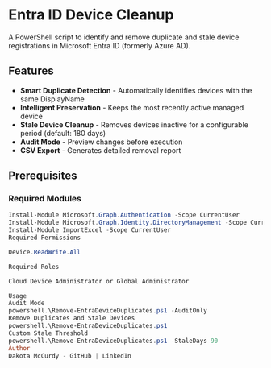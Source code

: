 # Entra ID Device Cleanup

A PowerShell script to identify and remove duplicate and stale device registrations in Microsoft Entra ID (formerly Azure AD).

## Features

- **Smart Duplicate Detection** - Automatically identifies devices with the same DisplayName
- **Intelligent Preservation** - Keeps the most recently active managed device
- **Stale Device Cleanup** - Removes devices inactive for a configurable period (default: 180 days)
- **Audit Mode** - Preview changes before execution
- **CSV Export** - Generates detailed removal report

## Prerequisites

### Required Modules
```powershell
Install-Module Microsoft.Graph.Authentication -Scope CurrentUser
Install-Module Microsoft.Graph.Identity.DirectoryManagement -Scope CurrentUser
Install-Module ImportExcel -Scope CurrentUser
Required Permissions

Device.ReadWrite.All

Required Roles

Cloud Device Administrator or Global Administrator

Usage
Audit Mode
powershell.\Remove-EntraDeviceDuplicates.ps1 -AuditOnly
Remove Duplicates and Stale Devices
powershell.\Remove-EntraDeviceDuplicates.ps1
Custom Stale Threshold
powershell.\Remove-EntraDeviceDuplicates.ps1 -StaleDays 90
Author
Dakota McCurdy - GitHub | LinkedIn
